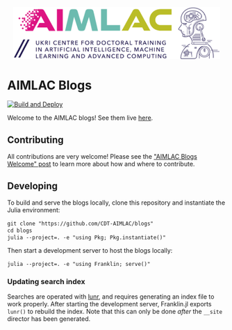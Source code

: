 <p align="center" style="margin: 1em;">
    <img src="_assets/AIMLAC-logo.png" alt="AIMLAC logo.">
</p>

# AIMLAC Blogs

[![Build and Deploy](https://github.com/CDT-AIMLAC/blogs/actions/workflows/Deploy.yml/badge.svg?branch=main)](https://github.com/CDT-AIMLAC/blogs/actions/workflows/Deploy.yml)

Welcome to the AIMLAC blogs! See them live [here](https://cdt-aimlac.github.io/blogs/).

## Contributing

All contributions are very welcome! Please see the ["AIMLAC Blogs Welcome" post](https://cdt-aimlac.github.io/blogs/posts/fjebaker.welcome/main/) to learn more about how and where to contribute.


## Developing

To build and serve the blogs locally, clone this repository and instantiate the Julia environment:

```
git clone "https://github.com/CDT-AIMLAC/blogs"
cd blogs
julia --project=. -e "using Pkg; Pkg.instantiate()"
```

Then start a development server to host the blogs locally:

```
julia --project=. -e "using Franklin; serve()"
```

### Updating search index

Searches are operated with [lunr](https://lunrjs.com/), and requires generating an index file to work properly. After starting the development server, Franklin.jl exports `lunr()` to rebuild the index. Note that this can only be done _after_ the `__site` director has been generated.

